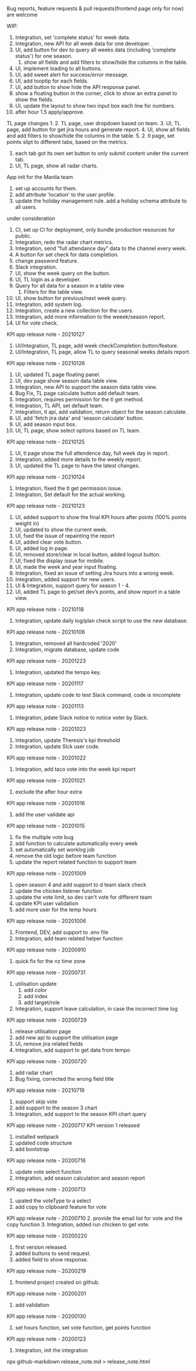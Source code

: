 Bug reports, feature requests & pull requests(frontend page only for now) are welcome

WIP:
1. Integration, set 'complete status' for week data.
8. Integration, new API for all week data for one developer.
11. UI, add button for dev to query all weeks data (including 'complete status') for one season.
    1.  show all fields and add filters to show/hide the columns in the table.
12. UI, implement loading to all buttons.
13. UI, add sweet alert for success/error message.
14. UI, add tooptip for each fields.
15. UI, add button to show hide the API response panel.
   1. show a floating button in the corner, click to show an extra panel to show the fields.
16. UI, update the layout to show two input box each line for numbers.
17. after hour 1.5 apply/approve.
    

TL page changes
1. 
2. TL page, user dropdown based on team.
3. UI, TL page, add button for get jira hours and generate report.
4. UI, show all fields and add filters to show/hide the columns in the table.
5. 2. tl page, set points slipt to different tabs, based on the metrics.
   1. each tab got its own set button to only submit content under the current tab.
6. UI, TL page, show all radar charts.

App init for the Manila team
1. set up accounts for them.
2. add attribute 'location' to the user profile.
3. update the holiday management rule. add a holiday schema attribute to all users.

under consideration
1. CI, set up CI for deployment, only bundle production resources for public.
2. Integration, redo the radar chart metrics.
3. Integration, send "full attendance day" data to the channel every week.
4. A button for set check for data completion.
5. change password feature.
6. Slack integration.
7. UI, show the week query on the button.
8. UI, TL login as a developer.
9.  Query for all data for  a season in a table view
    1. Filters for the table view.
10. UI, show button for previous/next week query.
11. Integration, add system log.
12. Integration, create a new collection for the users.
13. Integration, add more information to the weeek/season report.
14. UI for vote check.

KPI app release note - 20210127
1. UI/Integration, TL page, add week checkCompletion button/feature.
2. UI/Integration, TL page, allow TL to query seasonal weeks details report.


KPI app release note - 20210126
1. UI, updated TL page floating panel.
2. UI, dev page show season data table view.
3. Integration, new API to support the season data table view.
4. Bug Fix, TL page calculate button add default team.
5. Integration, requires permission for the tl get method.
6. Integration, TL API, set default team.
7. Integration, tl api, add validation, return object for the season calculate.
8. UI, add 'fetch jira data' and 'season calculate' button.
9. UI, add season input box.
10. UI, TL page, show select options based on TL team.

KPI app release note - 20210125
1. UI, tl page show the full attendence day, full week day in report.
2. Integration, added more details to the weekly report.
3. UI, updated the TL page to have the latest changes.

KPI app release note - 20210124

1. Integration, fixed the tl get permission issue.
2. Integration, Set default for the actual working.

KPI app release note - 20210123
1. UI, added support to show the final KPI hours after points (100% points weight in)
2. UI, updated to show the current week.
3. UI, fxed the issue of repainting the report
4. UI, added clear vote button.
5. UI, added log in page.
6. UI, removed store/clear in local button, added logout button.
7. UI, fixed the display issue for mobile.
8. UI, made the week and year input floating.
10. Integration, fixed an issue of setting Jira hours into a wrong week.
11. Integration, added support for new users.
12. UI & Integration, support query for season 1 - 4.
13. UI, added TL page to get/set dev’s points, and show report in a table view. 

KPI app release note - 20210118
1. Integration, update daily log/plan check script to use the new database.

KPI app release note - 20210106
1. Integration, removed all hardcoded '2020'
2. Integration, migrate database, update code

KPI app release note - 20201223
1. Integration, updated the tempo key.

KPI app release note - 20201117
1. Integration, update code to test Slack command, code is imcomplete

KPI app release note - 20201113
1. Integration, pdate Slack notice to notice voter by Slack.

KPI app release note - 20201023
1. Integration, update Theresis's kpi threshold
2. Integration, update Slck user code.

KPI app release note - 20201022
1. Integration, add taco vote into the week kpi report

KPI app release note - 20201021
1. exclude the after hour extra

KPI app release note - 20201016
1. add the user validate api

KPI app release note - 20201015
1. fix the multiple vote bug
2. add function to calculate automatically every week
3. set automatically set worklog job
4. remove the old logic before team function
5. update the report related function to support team

KPI app release note - 20201009
1. open season 4 and add support to d team slack check
2. update the chicken listener function
3. update the vote limit, so dev can't vote for different team
4. update KPI user validation
5. add more user for the temp hours

KPI app release note - 20201006
1. Frontend, DEV, add support to .env file
2. Integration, add team related helper function

KPI app release note - 20200910
1. quick fix for the nz time zone

KPI app release note - 20200731
1. utilisation update
   1. add color
   2. add index
   3. add target/role
2. Integration, support leave calculation, in case the incorrect time log

KPI app release note - 20200729
1. release utilisation page
2. add new api to support the utilisation page
3. UI, remove jira related fields
4. Integration, add support to get data from tempo

KPI app release note - 20200720
1. add radar chart
2. Bug fixing, corrected the wrong field title

KPI app release note - 20210719
1. support skip vote
2. add support to the season 3 chart
3. Integration, add support to the season KPI chart query


KPI app release note - 20200717  KPI version 1 released
1. installed webpack
2. updated code structure
3. add bootstrap

KPI app release note - 20200716
1. update vote select function
2. Integration, add season calculation and season report


KPI app release note - 20200713
1. upated the voteType to a select
2. add copy to cilpboard feature for vote

KPI app release note - 20200710
2. provide the email list for vote and the copy function
3. Integration, added run chicken to get vote.


KPI app release note - 20200220
1. first version released.
2. added buttons to send request.
3. added field to show response.


KPI app release note - 20200219
1. frontend project created on github.

KPI app release note - 20200201
1. add validation

KPI app release note - 20200130
1. set hours function, set vote function, get points function


KPI app release note - 20200123
1. Integration, init the integration


npx github-markdown release_note.md > release_note.html
